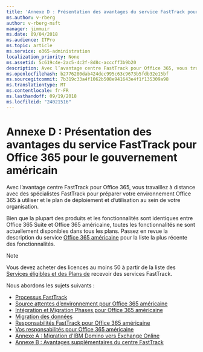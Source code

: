 ```yaml
---
title: 'Annexe D : Présentation des avantages du service FastTrack pour Office 365 pour le gouvernement américain'
ms.author: v-rberg
author: v-rberg-msft
manager: jimmuir
ms.date: 09/04/2018
ms.audience: ITPro
ms.topic: article
ms.service: o365-administration
localization_priority: None
ms.assetid: 5c619c4e-2ac5-4c2f-8d8c-acccff3b9b20
description: Avec l’avantage centre FastTrack pour Office 365, vous travaillez à distance avec des spécialistes FastTrack pour préparer votre environnement Office 365 à utiliser et le plan de déploiement et d’utilisation au sein de votre organisation.
ms.openlocfilehash: b2776280dab424dec995c63c9673b5fdb32e15bf
ms.sourcegitcommit: 7b319c33a4f1062b508e941643e4f1f135309a98
ms.translationtype: MT
ms.contentlocale: fr-FR
ms.lasthandoff: 09/19/2018
ms.locfileid: "24021516"
---
```

# <a name="appendix-d-fasttrack-center-benefit-overview-for-office-365-us-government"></a>Annexe D : Présentation des avantages du service FastTrack pour Office 365 pour le gouvernement américain

Avec l’avantage centre FastTrack pour Office 365, vous travaillez à distance avec des spécialistes FastTrack pour préparer votre environnement Office 365 à utiliser et le plan de déploiement et d’utilisation au sein de votre organisation. 
  
Bien que la plupart des produits et les fonctionnalités sont identiques entre Office 365 Suite et Office 365 américaine, toutes les fonctionnalités ne sont actuellement disponibles dans tous les plans. Passez en revue la description du service [Office 365 américaine](https://aka.ms/aboutgovcloud) pour la liste la plus récente des fonctionnalités.

> [!NOTE]
>Vous devez acheter des licences au moins 50 à partir de la liste des [Services éligibles et des Plans de](eligible-services-and-plans.md) recevoir des services FastTrack.  

Nous abordons les sujets suivants :
- [Processus FastTrack](fasttrack-process.md) 
- [Source attentes d’environnement pour Office 365 américaine](US-Gov-appendix-source-environment-expectations.md)   
- [Intégration et Migration Phases pour Office 365 américaine](US-Gov-appendix-onboarding-and-migration.md)
- [Migration des données](data-migration.md)    
- [Responsabilités FastTrack pour Office 365 américaine](US-Gov-appendix-fasttrack-responsibilities.md)   
- [Vos responsabilités pour Office 365 américaine](US-Gov-appendix-your-responsibilities.md) 
- [Annexe A : Migration d'IBM Domino vers Exchange Online](from-ibm-domino-to-exchange-online.md)   
- [Annexe B : Avantages supplémentaires du centre FastTrack](fasttrack-additional-benefits.md)


